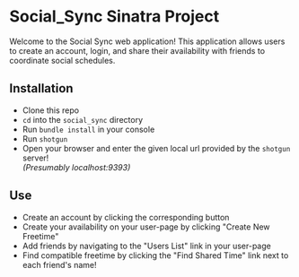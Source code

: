 # Social_Sync Sinatra Project

Welcome to the Social Sync web application! This application allows users to create an account, login, and share their availability with friends to coordinate social schedules.

## Installation

- Clone this repo 
- `cd` into the `social_sync` directory 
- Run `bundle install` in your console
- Run `shotgun`
- Open your browser and enter the given local url provided by the `shotgun` server!  
  _(Presumably localhost:9393)_

## Use

- Create an account by clicking the corresponding button
- Create your availability on your user-page by clicking "Create New Freetime"
- Add friends by navigating to the "Users List" link in your user-page
- Find compatible freetime by clicking the "Find Shared Time" link next to each friend's name!